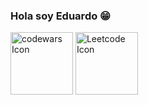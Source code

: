 ### Hola soy Eduardo 😁

<a href="https://www.codewars.com/users/Eduardo_ZL"><img src="https://uploads-ssl.webflow.com/62e95dddfb380a0e61193e7d/6363e7db70db732290fa3db6_logo-256.png" width=100 height=100 alt="codewars Icon"></a>
<a href="https://leetcode.com/Eduardo_/"><img src="https://leetcode.com/_next/static/images/logo-dark-c96c407d175e36c81e236fcfdd682a0b.png" width=100 height=100 alt="Leetcode Icon"></a>


